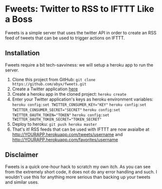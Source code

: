 # Fweets: Twitter to RSS to IFTTT Like a Boss

Fweets is a simple server that uses the twitter API in order to create an RSS feed of tweets that can be used to trigger actions on IFTTT.

## Installation

Fweets require a bit tech-savviness: we will setup a heroku app to run the server.

  1. Clone this project from GitHub: `git clone https://github.com/abyx/fweets.git`
  2. Create a Twitter application [here](https://dev.twitter.com/apps/new)
  3. Create a heroku app in the cloned project: `heroku create`
  4. Enter your Twitter application's keys as heroku environment variables:
     `heroku config:set TWITTER_CONSUMER_KEY="KEY"`
     `heroku config:set TWITTER_CONSUMER_SECRET="SECRET"`
     `heroku config:set TWITTER_OAUTH_TOKEN="TOKEN"`
     `heroku config:set TWITTER_OAUTH_TOKEN_SECRET="TOKEN_SECRET"`
  5. Deploy to heroku: `git push heroku master`
  6. That's it! RSS feeds that can be used with IFTTT are now avaialbe at http://YOURAPP.herokuapp.com/tweets/username and http://YOURAPP.herokuapp.com/favorites/username

## Disclaimer

Fweets is a quick one-hour hack to scratch my own itch. As you can see from the extremely short code, it does not do any error handling and such. I wouldn't use this for anything more serious than backing up your tweets and similar uses.
